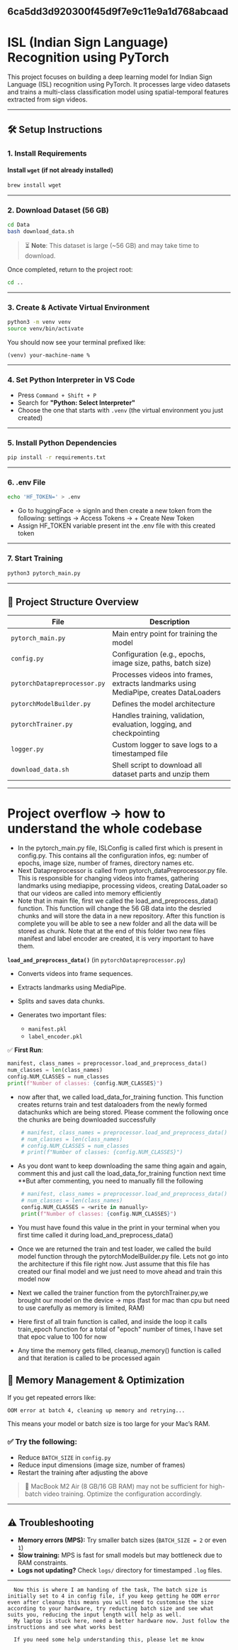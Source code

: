 6ca5dd3d920300f45d9f7e9c11e9a1d768abcaad
---


# ISL (Indian Sign Language) Recognition using PyTorch

This project focuses on building a deep learning model for Indian Sign Language (ISL) recognition using PyTorch. It processes large video datasets and trains a multi-class classification model using spatial-temporal features extracted from sign videos.

---

## 🛠️ Setup Instructions

### 1. Install Requirements

#### Install `wget` (if not already installed)

```bash
brew install wget
```


---

### 2. Download Dataset (56 GB)

```bash
cd Data
bash download_data.sh
```

> ⏳ **Note**: This dataset is large (\~56 GB) and may take time to download.

Once completed, return to the project root:

```bash
cd ..
```

---

### 3. Create & Activate Virtual Environment

```bash
python3 -m venv venv
source venv/bin/activate
```

You should now see your terminal prefixed like:

```
(venv) your-machine-name %
```

---

### 4. Set Python Interpreter in VS Code

* Press `Command + Shift + P`
* Search for **"Python: Select Interpreter"**
* Choose the one that starts with `.venv` (the virtual environment you just created)

---

### 5. Install Python Dependencies

```bash
pip install -r requirements.txt
```

---

### 6. .env File

```bash
echo 'HF_TOKEN=' > .env
```
* Go to huggingFace -> signIn and then create a new token from the following: settings -> Access Tokens -> + Create New Token
* Assign HF_TOKEN variable present int the .env file with this created token

---


### 7. Start Training

```bash
python3 pytorch_main.py
```

---

## 📂 Project Structure Overview

| File                         | Description                                                                           |
| ---------------------------- | ------------------------------------------------------------------------------------- |
| `pytorch_main.py`            | Main entry point for training the model                                               |
| `config.py`                  | Configuration (e.g., epochs, image size, paths, batch size)                           |
| `pytorchDatapreprocessor.py` | Processes videos into frames, extracts landmarks using MediaPipe, creates DataLoaders |
| `pytorchModelBuilder.py`     | Defines the model architecture                                                        |
| `pytorchTrainer.py`          | Handles training, validation, evaluation, logging, and checkpointing                  |
| `logger.py`                  | Custom logger to save logs to a timestamped file                                      |
| `download_data.sh`           | Shell script to download all dataset parts and unzip them                             |

---




# Project overflow -> how to understand the whole codebase

* In the pytorch_main.py file, ISLConfig is called first which is present in config.py. This contains all the configuration infos, eg: number of epochs, image size, number of frames, directory names etc.
* Next Datapreprocessor is called from pytorch_dataPreprocessor.py file. This is responsible for changing videos into frames, gathering landmarks using mediapipe, processing videos, creating DataLoader so that our videos are called into memory efficiently
* Note that in main file, first we called the load_and_preprocess_data() function. This function will change the 56 GB data into the desried chunks and will store the data in a new repository. After this function is complete you will be able to see a new folder and all the data will be stored as chunk. Note that at the end of this folder two new files manifest and label encoder are created, it is very important to have them.

 **`load_and_preprocess_data()`** (in `pytorchDatapreprocessor.py`)

   * Converts videos into frame sequences.
   * Extracts landmarks using MediaPipe.
   * Splits and saves data chunks.
   * Generates two important files:

     * `manifest.pkl`
     * `label_encoder.pkl`

   ✅ **First Run**:

   ```python
   manifest, class_names = preprocessor.load_and_preprocess_data()
   num_classes = len(class_names)
   config.NUM_CLASSES = num_classes
   print(f"Number of classes: {config.NUM_CLASSES}")
   ```


* now after that, we called load_data_for_training function. This function creates returns train and test dataloaders from the newly formed datachunks which are being stored. Please comment the following once the chunks are being downloaded successfully


  ```python
   # manifest, class_names = preprocessor.load_and_preprocess_data()
   # num_classes = len(class_names)
   # config.NUM_CLASSES = num_classes
   # print(f"Number of classes: {config.NUM_CLASSES}")
   ```

* As you dont want to keep downloading the same thing again and again, comment this and just call the load_data_for_training function next time
**But after commenting, you need to manually fill the following

  ```python
   # manifest, class_names = preprocessor.load_and_preprocess_data()
   # num_classes = len(class_names)
   config.NUM_CLASSES = <write in manually>
   print(f"Number of classes: {config.NUM_CLASSES}")
   ```

* You must have found this value in the print in your terminal when you first time called it during load_and_preprocess_data()


* Once we are returned the train and test loader, we called the build model function through the pytorchModelBuilder.py file. Lets not go into the architecture if this file right now. Just assume that this file has created our final model and we just need to move ahead and train this model now
* Next we called the trainer function from the pytorchTrainer.py,we brought our model on the device -> mps (fast for mac than cpu but need to use carefully as memory is limited, RAM)
* Here first of all train function is called, and inside the loop it calls train_epoch function for a total of "epoch" number of times, I have set that epoc value to 100 for now
* Any time the memory gets filled, cleanup_memory() function is called and that iteration is called to be processed again


## 🧹 Memory Management & Optimization

If you get repeated errors like:

```
OOM error at batch 4, cleaning up memory and retrying...
```

This means your model or batch size is too large for your Mac’s RAM.

### ✅ Try the following:

* Reduce `BATCH_SIZE` in `config.py`
* Reduce input dimensions (image size, number of frames)
* Restart the training after adjusting the above

> 🧠 MacBook M2 Air (8 GB/16 GB RAM) may not be sufficient for high-batch video training. Optimize the configuration accordingly.

---

## ⚠️ Troubleshooting

* **Memory errors (MPS):** Try smaller batch sizes (`BATCH_SIZE = 2` or even `1`)
* **Slow training:** MPS is fast for small models but may bottleneck due to RAM constraints.
* **Logs not updating?** Check `logs/` directory for timestamped `.log` files.

---

```
  Now this is where I am handing of the task, The batch size is initially set to 4 in config file, if you keep getting he OOM error even after cleanup this means you will need to customise the size according to your hardware, try reducting batch size and see what suits you, reducing the input length will help as well.
  My laptop is stuck here, need a better hardware now. Just follow the instructions and see what works best
```

```
  If you need some help understanding this, please let me know

```

  

